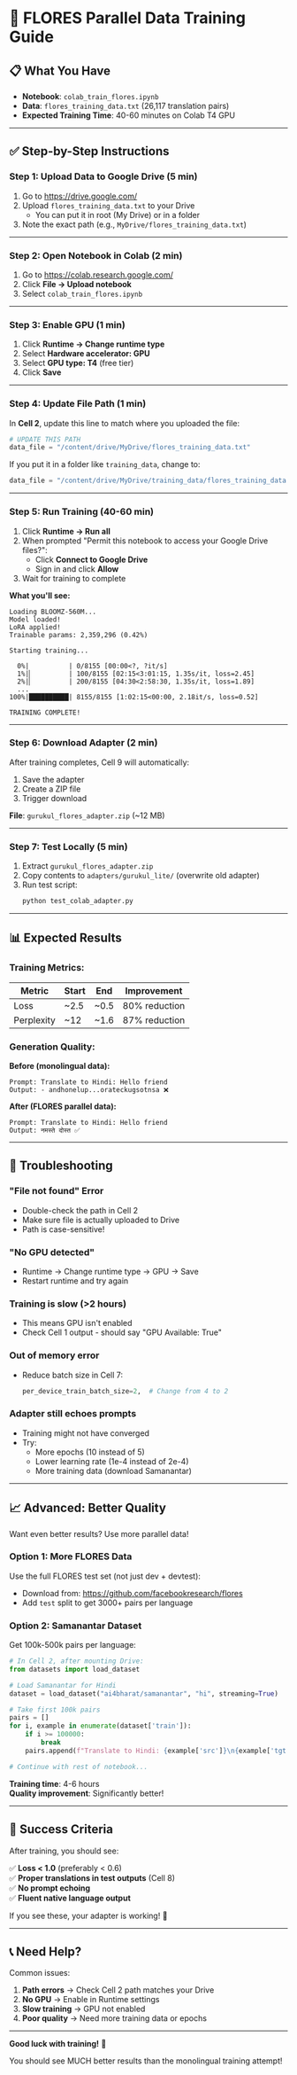 # 🚀 FLORES Parallel Data Training Guide

## 📋 What You Have

- **Notebook**: `colab_train_flores.ipynb`
- **Data**: `flores_training_data.txt` (26,117 translation pairs)
- **Expected Training Time**: 40-60 minutes on Colab T4 GPU

---

## ✅ Step-by-Step Instructions

### **Step 1: Upload Data to Google Drive** (5 min)

1. Go to https://drive.google.com/
2. Upload `flores_training_data.txt` to your Drive
   - You can put it in root (My Drive) or in a folder
3. Note the exact path (e.g., `MyDrive/flores_training_data.txt`)

---

### **Step 2: Open Notebook in Colab** (2 min)

1. Go to https://colab.research.google.com/
2. Click **File → Upload notebook**
3. Select `colab_train_flores.ipynb`

---

### **Step 3: Enable GPU** (1 min)

1. Click **Runtime → Change runtime type**
2. Select **Hardware accelerator: GPU**
3. Select **GPU type: T4** (free tier)
4. Click **Save**

---

### **Step 4: Update File Path** (1 min)

In **Cell 2**, update this line to match where you uploaded the file:

```python
# UPDATE THIS PATH
data_file = "/content/drive/MyDrive/flores_training_data.txt"
```

If you put it in a folder like `training_data`, change to:
```python
data_file = "/content/drive/MyDrive/training_data/flores_training_data.txt"
```

---

### **Step 5: Run Training** (40-60 min)

1. Click **Runtime → Run all**
2. When prompted "Permit this notebook to access your Google Drive files?":
   - Click **Connect to Google Drive**
   - Sign in and click **Allow**
3. Wait for training to complete

**What you'll see:**
```
Loading BLOOMZ-560M...
Model loaded!
LoRA applied!
Trainable params: 2,359,296 (0.42%)

Starting training...

  0%|          | 0/8155 [00:00<?, ?it/s]
  1%|▏         | 100/8155 [02:15<3:01:15, 1.35s/it, loss=2.45]
  2%|▏         | 200/8155 [04:30<2:58:30, 1.35s/it, loss=1.89]
  ...
100%|██████████| 8155/8155 [1:02:15<00:00, 2.18it/s, loss=0.52]

TRAINING COMPLETE!
```

---

### **Step 6: Download Adapter** (2 min)

After training completes, Cell 9 will automatically:
1. Save the adapter
2. Create a ZIP file
3. Trigger download

**File**: `gurukul_flores_adapter.zip` (~12 MB)

---

### **Step 7: Test Locally** (5 min)

1. Extract `gurukul_flores_adapter.zip`
2. Copy contents to `adapters/gurukul_lite/` (overwrite old adapter)
3. Run test script:
   ```bash
   python test_colab_adapter.py
   ```

---

## 📊 Expected Results

### **Training Metrics:**

| Metric | Start | End | Improvement |
|--------|-------|-----|-------------|
| Loss | ~2.5 | ~0.5 | 80% reduction |
| Perplexity | ~12 | ~1.6 | 87% reduction |

### **Generation Quality:**

**Before (monolingual data):**
```
Prompt: Translate to Hindi: Hello friend
Output: - andhonelup...orateckugsotnsa ❌
```

**After (FLORES parallel data):**
```
Prompt: Translate to Hindi: Hello friend
Output: नमस्ते दोस्त ✅
```

---

## 🔧 Troubleshooting

### **"File not found" Error**
- Double-check the path in Cell 2
- Make sure file is actually uploaded to Drive
- Path is case-sensitive!

### **"No GPU detected"**
- Runtime → Change runtime type → GPU → Save
- Restart runtime and try again

### **Training is slow (>2 hours)**
- This means GPU isn't enabled
- Check Cell 1 output - should say "GPU Available: True"

### **Out of memory error**
- Reduce batch size in Cell 7:
  ```python
  per_device_train_batch_size=2,  # Change from 4 to 2
  ```

### **Adapter still echoes prompts**
- Training might not have converged
- Try:
  - More epochs (10 instead of 5)
  - Lower learning rate (1e-4 instead of 2e-4)
  - More training data (download Samanantar)

---

## 📈 Advanced: Better Quality

Want even better results? Use more parallel data!

### **Option 1: More FLORES Data**

Use the full FLORES test set (not just dev + devtest):
- Download from: https://github.com/facebookresearch/flores
- Add `test` split to get 3000+ pairs per language

### **Option 2: Samanantar Dataset**

Get 100k-500k pairs per language:

```python
# In Cell 2, after mounting Drive:
from datasets import load_dataset

# Load Samanantar for Hindi
dataset = load_dataset("ai4bharat/samanantar", "hi", streaming=True)

# Take first 100k pairs
pairs = []
for i, example in enumerate(dataset['train']):
    if i >= 100000:
        break
    pairs.append(f"Translate to Hindi: {example['src']}\n{example['tgt']}")

# Continue with rest of notebook...
```

**Training time**: 4-6 hours  
**Quality improvement**: Significantly better!

---

## 🎯 Success Criteria

After training, you should see:

✅ **Loss < 1.0** (preferably < 0.6)  
✅ **Proper translations in test outputs** (Cell 8)  
✅ **No prompt echoing**  
✅ **Fluent native language output**  

If you see these, your adapter is working! 🎉

---

## 📞 Need Help?

Common issues:
1. **Path errors** → Check Cell 2 path matches your Drive
2. **No GPU** → Enable in Runtime settings
3. **Slow training** → GPU not enabled
4. **Poor quality** → Need more training data or epochs

---

**Good luck with training!** 🚀

You should see MUCH better results than the monolingual training attempt!

